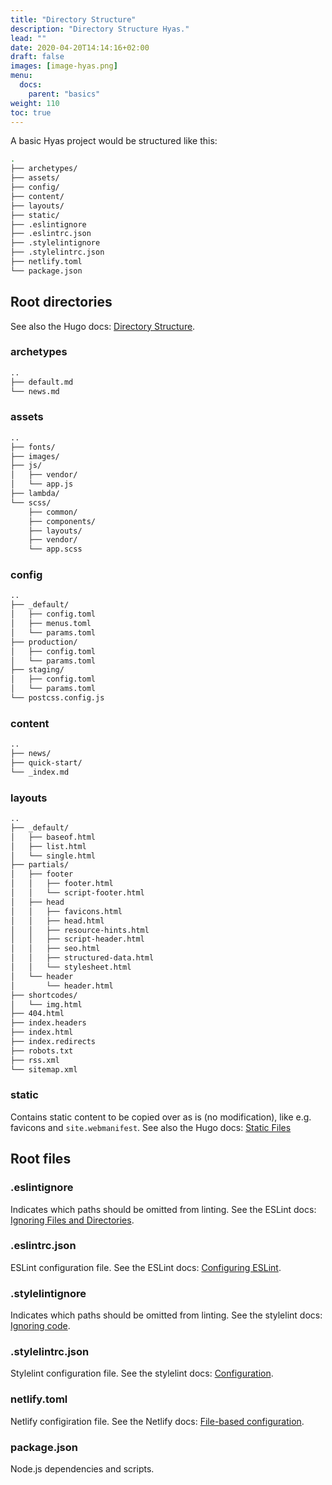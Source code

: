 ```yaml
---
title: "Directory Structure"
description: "Directory Structure Hyas."
lead: ""
date: 2020-04-20T14:14:16+02:00
draft: false
images: [image-hyas.png]
menu: 
  docs:
    parent: "basics"
weight: 110
toc: true
---
```


A basic Hyas project would be structured like this:

```bash
.
├── archetypes/
├── assets/
├── config/
├── content/
├── layouts/
├── static/
├── .eslintignore
├── .eslintrc.json
├── .stylelintignore
├── .stylelintrc.json
├── netlify.toml
└── package.json
```

## Root directories

See also the Hugo docs: [Directory Structure](https://gohugo.io/getting-started/directory-structure/).

### archetypes

```bash
..
├── default.md
└── news.md
```

### assets

```bash
..
├── fonts/
├── images/
├── js/
│   ├── vendor/
│   └── app.js
├── lambda/
└── scss/
    ├── common/
    ├── components/
    ├── layouts/
    ├── vendor/
    └── app.scss
```

### config

```bash
..
├── _default/
│   ├── config.toml
│   ├── menus.toml
│   └── params.toml
├── production/
│   ├── config.toml
│   └── params.toml
├── staging/
│   ├── config.toml
│   └── params.toml
└── postcss.config.js
```

### content

```bash
..
├── news/
├── quick-start/
└── _index.md
```

### layouts

```bash
..
├── _default/
│   ├── baseof.html
│   ├── list.html
│   └── single.html
├── partials/
│   ├── footer
│   │   ├── footer.html
│   │   └── script-footer.html
│   ├── head
│   │   ├── favicons.html
│   │   ├── head.html
│   │   ├── resource-hints.html
│   │   ├── script-header.html
│   │   ├── seo.html
│   │   ├── structured-data.html
│   │   └── stylesheet.html
│   └── header
│       └── header.html
├── shortcodes/
│   └── img.html
├── 404.html
├── index.headers
├── index.html
├── index.redirects
├── robots.txt
├── rss.xml
└── sitemap.xml
```

### static

Contains static content to be copied over as is (no modification), like e.g. favicons and `site.webmanifest`. See also the Hugo docs: [Static Files](https://gohugo.io/content-management/static-files/)

## Root files

### .eslintignore

Indicates which paths should be omitted from linting. See the ESLint docs: [Ignoring Files and Directories](https://eslint.org/docs/user-guide/configuring#ignoring-files-and-directories).

### .eslintrc.json

ESLint configuration file. See the ESLint docs: [Configuring ESLint](https://eslint.org/docs/user-guide/configuring).

### .stylelintignore

Indicates which paths should be omitted from linting. See the stylelint docs: [Ignoring code](https://stylelint.io/user-guide/ignore-code).

### .stylelintrc.json

Stylelint configuration file. See the stylelint docs: [Configuration](https://stylelint.io/user-guide/configure).

### netlify.toml

Netlify configiration file. See the Netlify docs: [File-based configuration](https://docs.netlify.com/configure-builds/file-based-configuration/).

### package.json

Node.js dependencies and scripts.
